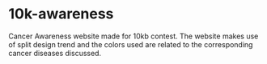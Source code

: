 # 10k-awareness
Cancer Awareness website made for 10kb contest. The website makes use of split design trend and the colors used are related to the corresponding cancer diseases discussed.
